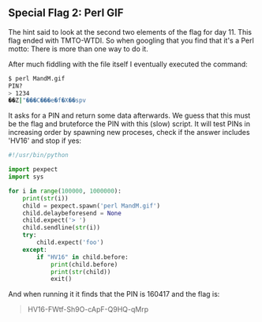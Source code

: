 Special Flag 2: Perl GIF
------------------------
The hint said to look at the second two elements of the flag for day 11. This flag ended with TMTO-WTDI. So when googling that you find that it's a Perl motto: There is more than one way to do it.

After much fiddling with the file itself I eventually executed the command:
```bash
$ perl MandM.gif
PIN?
> 1234
��Z|"���C���e�f�X��spv
```

It asks for a PIN and return some data afterwards. We guess that this must be the flag and bruteforce the PIN with this (slow) script. It will test PINs in increasing order by spawning new proceses, check if the answer includes 'HV16' and stop if yes:
```python
#!/usr/bin/python

import pexpect
import sys

for i in range(100000, 1000000):
	print(str(i))
	child = pexpect.spawn('perl MandM.gif')
	child.delaybeforesend = None
	child.expect('> ')
	child.sendline(str(i))
	try:
		child.expect('foo')
	except:
		if "HV16" in child.before:
			print(child.before)
			print(str(child))
			exit()
```

And when running it it finds that the PIN is 160417 and the flag is:

> HV16-FWtf-Sh9O-cApF-Q9HQ-qMrp
